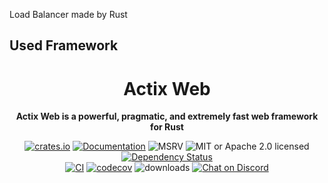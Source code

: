  Load Balancer made by Rust

## Used Framework

<div align="center">
  <h1>Actix Web</h1>
  <p>
    <strong>Actix Web is a powerful, pragmatic, and extremely fast web framework for Rust</strong>
  </p>
  <p>

[![crates.io](https://img.shields.io/crates/v/actix-web?label=latest)](https://crates.io/crates/actix-web)
[![Documentation](https://docs.rs/actix-web/badge.svg?version=4.0.0-rc.1)](https://docs.rs/actix-web/4.0.0-rc.1)
![MSRV](https://img.shields.io/badge/rustc-1.54+-ab6000.svg)
![MIT or Apache 2.0 licensed](https://img.shields.io/crates/l/actix-web.svg)
[![Dependency Status](https://deps.rs/crate/actix-web/4.0.0-rc.1/status.svg)](https://deps.rs/crate/actix-web/4.0.0-rc.1)
<br />
[![CI](https://github.com/actix/actix-web/actions/workflows/ci.yml/badge.svg)](https://github.com/actix/actix-web/actions/workflows/ci.yml)
[![codecov](https://codecov.io/gh/actix/actix-web/branch/master/graph/badge.svg)](https://codecov.io/gh/actix/actix-web)
![downloads](https://img.shields.io/crates/d/actix-web.svg)
[![Chat on Discord](https://img.shields.io/discord/771444961383153695?label=chat&logo=discord)](https://discord.gg/NWpN5mmg3x)

  </p>
</div>
